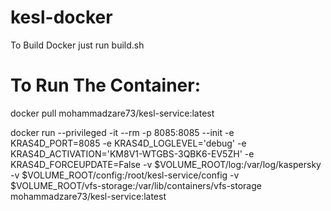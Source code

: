 # kesl-docker

To Build Docker just run build.sh

# To Run The Container:

docker pull mohammadzare73/kesl-service:latest

docker run --privileged -it --rm -p 8085:8085 --init -e KRAS4D_PORT=8085 -e KRAS4D_LOGLEVEL='debug' -e KRAS4D_ACTIVATION='KM8V1-WTGBS-3QBK6-EV5ZH' -e KRAS4D_FORCEUPDATE=False -v $VOLUME_ROOT/log:/var/log/kaspersky -v $VOLUME_ROOT/config:/root/kesl-service/config -v $VOLUME_ROOT/vfs-storage:/var/lib/containers/vfs-storage  mohammadzare73/kesl-service:latest


